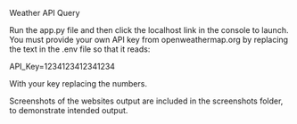 Weather API Query

Run the app.py file and then click the localhost link in the console to launch. You must provide your own API key from openweathermap.org by replacing the text in the .env file so that it reads:

API_Key=1234123412341234

With your key replacing the numbers.

Screenshots of the websites output are included in the screenshots folder, to demonstrate intended output.
